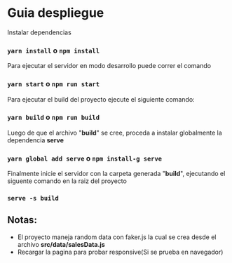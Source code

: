 # Guia despliegue

Instalar dependencias

### `yarn install` o `npm install`

Para ejecutar el servidor en modo desarrollo puede correr el comando

### `yarn start` o `npm run start`

Para ejecutar el build del proyecto ejecute el siguiente comando:

### `yarn build` o `npm run build`

Luego de que el archivo "**build**" se cree, proceda a instalar globalmente la dependencia **serve**

### `yarn global add serve` o `npm install-g serve`

Finalmente inicie el servidor con la carpeta generada "**build**", ejecutando el siguente comando en la raiz del proyecto

### `serve -s build`

## Notas:

- El proyecto maneja random data con faker.js la cual se crea desde el archivo **src/data/salesData.js**
- Recargar la pagina para probar responsive(Si se prueba en navegador)
